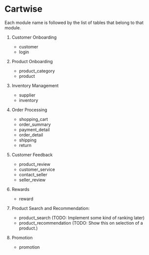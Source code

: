 # Cartwise

Each module name is followed by the list of tables that belong to that module.

1. Customer Onboarding

   - customer
   - login

2. Product Onboarding

   - product_category
   - product

3. Inventory Management

   - supplier
   - inventory

4. Order Processing

   - shopping_cart
   - order_summary
   - payment_detail
   - order_detail
   - shipping
   - return

5. Customer Feedback

   - product_review
   - customer_service
   - contact_seller
   - seller_review

6. Rewards

   - reward

7. Product Search and Recommendation:

   - product_search (TODO: Implement some kind of ranking later)
   - product_recommendation (TODO: Show this on selection of a product.)

8. Promotion

   - promotion
